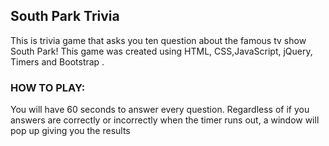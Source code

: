 ## South Park Trivia

This is trivia game that asks you ten question about the famous tv show South Park!
This game was created using HTML, CSS,JavaScript, jQuery, Timers and Bootstrap .




### HOW TO PLAY:
You will have 60 seconds to answer every question.
Regardless of if you answers are correctly or incorrectly when the timer runs out, a window will pop up giving you 
the results

